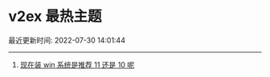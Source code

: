 # v2ex 最热主题

最近更新时间: 2022-07-30 14:01:44

--- 
1. [现在装 win 系统是推荐 11 还是 10 呢](https://www.v2ex.com/t/869596) 
